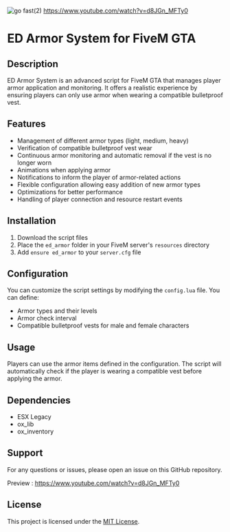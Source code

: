 ![go fast(2)](https://github.com/user-attachments/assets/1810f336-ea29-4d51-8b18-44f4cd379f08)
https://www.youtube.com/watch?v=d8JGn_MFTy0

# ED Armor System for FiveM GTA

## Description

ED Armor System is an advanced script for FiveM GTA that manages player armor application and monitoring. It offers a realistic experience by ensuring players can only use armor when wearing a compatible bulletproof vest.

## Features

- Management of different armor types (light, medium, heavy)
- Verification of compatible bulletproof vest wear
- Continuous armor monitoring and automatic removal if the vest is no longer worn
- Animations when applying armor
- Notifications to inform the player of armor-related actions
- Flexible configuration allowing easy addition of new armor types
- Optimizations for better performance
- Handling of player connection and resource restart events

## Installation

1. Download the script files
2. Place the `ed_armor` folder in your FiveM server's `resources` directory
3. Add `ensure ed_armor` to your `server.cfg` file

## Configuration

You can customize the script settings by modifying the `config.lua` file. You can define:

- Armor types and their levels
- Armor check interval
- Compatible bulletproof vests for male and female characters

## Usage

Players can use the armor items defined in the configuration. The script will automatically check if the player is wearing a compatible vest before applying the armor.

## Dependencies

- ESX Legacy
- ox_lib
- ox_inventory

## Support

For any questions or issues, please open an issue on this GitHub repository.

Preview : https://www.youtube.com/watch?v=d8JGn_MFTy0

## License

This project is licensed under the [MIT License](LICENSE).


